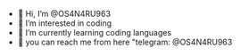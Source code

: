 - 👋 Hi, I’m @OS4N4RU963
- 👀 I’m interested in coding
- 🌱 I’m currently learning coding languages
- 💎 you can reach me from here "telegram: @OS4N4RU963



<!---
OS4N4RU963/OS4N4RU963 is a ✨ special ✨ repository because its `README.md` (this file) appears on your GitHub profile.
You can click the Preview link to take a look at your changes.
---
